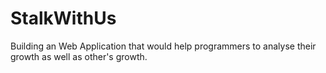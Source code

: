 # StalkWithUs

Building an Web Application that would help programmers to analyse their growth as well as other's growth.
